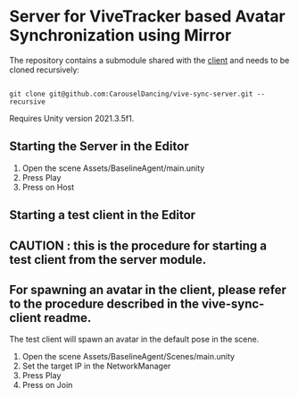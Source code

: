 # Server for ViveTracker based Avatar Synchronization using Mirror

The repository contains a submodule shared with the [client](https://github.com/CarouselDancing/vive-sync-client) and needs to be cloned recursively:

```

git clone git@github.com:CarouselDancing/vive-sync-server.git --recursive

```

Requires Unity version 2021.3.5f1.

## Starting the Server in the Editor

1. Open the scene Assets/BaselineAgent/main.unity
2. Press Play
3. Press on Host


## Starting a test client in the Editor
## CAUTION : this is the procedure for starting a test client from the server module.
## For spawning an avatar in the client, please refer to the procedure described in the vive-sync-client readme. 

The test client will spawn an avatar in the default pose in the scene.

1. Open the scene Assets/BaselineAgent/Scenes/main.unity
2. Set the target IP in the NetworkManager
3. Press Play
4. Press on Join


